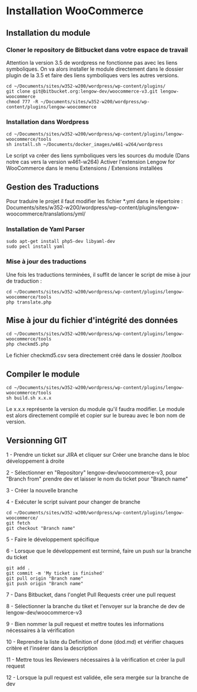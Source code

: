 # Installation WooCommerce #

## Installation du module ##

### Cloner le repository de Bitbucket dans votre espace de travail ###

Attention la version 3.5 de wordpress ne fonctionne pas avec les liens symboliques.
On va alors installer le module directement dans le dossier plugin de la 3.5 et faire des liens symboliques vers les autres versions.

    cd ~/Documents/sites/w352-w200/wordpress/wp-content/plugins/
    git clone git@bitbucket.org:lengow-dev/woocommerce-v3.git lengow-woocommerce
    chmod 777 -R ~/Documents/sites/w352-w200/wordpress/wp-content/plugins/lengow-woocommerce

### Installation dans Wordpress ###

    cd ~/Documents/sites/w352-w200/wordpress/wp-content/plugins/lengow-woocommerce/tools
    sh install.sh ~/Documents/docker_images/w461-w264/wordpress

Le script va créer des liens symboliques vers les sources du module (Dans notre cas vers la version w461-w264)
Activer l'extension Lengow for WooCommerce dans le menu Extensions / Extensions installées

## Gestion des Traductions ##

Pour traduire le projet il faut modifier les fichier *.yml dans le répertoire : Documents/sites/w352-w200/wordpress/wp-content/plugins/lengow-woocommerce/translations/yml/

### Installation de Yaml Parser ###

    sudo apt-get install php5-dev libyaml-dev
    sudo pecl install yaml

### Mise à jour des traductions ###

Une fois les traductions terminées, il suffit de lancer le script de mise à jour de traduction :

    cd ~/Documents/sites/w352-w200/wordpress/wp-content/plugins/lengow-woocommerce/tools
    php translate.php

## Mise à jour du fichier d'intégrité des données ##

    cd ~/Documents/sites/w352-w200/wordpress/wp-content/plugins/lengow-woocommerce/tools
    php checkmd5.php

Le fichier checkmd5.csv sera directement créé dans le dossier /toolbox

## Compiler le module ##

    cd ~/Documents/sites/w352-w200/wordpress/wp-content/plugins/lengow-woocommerce/tools
    sh build.sh x.x.x

Le x.x.x représente la version du module qu'il faudra modifier.
Le module est alors directement compilé et copier sur le bureau avec le bon nom de version.

## Versionning GIT ##

1 - Prendre un ticket sur JIRA et cliquer sur Créer une branche dans le bloc développement à droite

2 - Sélectionner en "Repository" lengow-dev/woocommerce-v3, pour "Branch from" prendre dev et laisser le nom du ticket pour "Branch name"

3 - Créer la nouvelle branche

4 - Exécuter le script suivant pour changer de branche 

    cd ~/Documents/sites/w352-w200/wordpress/wp-content/plugins/lengow-woocommerce/
    git fetch
    git checkout "Branch name"

5 - Faire le développement spécifique

6 - Lorsque que le développement est terminé, faire un push sur la branche du ticket

    git add .
    git commit -m 'My ticket is finished'
    git pull origin "Branch name"
    git push origin "Branch name"

7 - Dans Bitbucket, dans l'onglet Pull Requests créer une pull request

8 - Sélectionner la branche du tiket et l'envoyer sur la branche de dev de lengow-dev/woocommerce-v3

9 - Bien nommer la pull request et mettre toutes les informations nécessaires à la vérification

10 - Reprendre la liste du Definition of done (dod.md) et vérifier chaques critère et l'insérer dans la description

11 - Mettre tous les Reviewers nécessaires à la vérification et créer la pull request

12 - Lorsque la pull request est validée, elle sera mergée sur la branche de dev